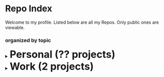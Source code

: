 # Repo Index

Welcome to my profile. Listed below are all my Repos. Only public ones are viewable. 

### organized by topic

<details>
  <summary><strong style='font-size:2rem;'>Personal (?? projects)</strong></summary>
    <ul>
      <li><a href='https://github.com/frederictwc/DogDetector'>DogDetector</a></li>
      <li><a href='https://github.com/frederictwc/HKPCFacialRecognition'>HKPCFacialRecognition</a></li>
    </ul>
</details>

<details>
  <summary><strong style='font-size:2rem;'> Work (2 projects)</strong></summary>
  <h3>package</h3><ul>
    <li><a href='https://github.com/schollz/pake'>pake</a>: PAKE library for generating a strong secret between     parties over an insecure channel. (go)</li>

   </ul><h3>tool</h3><ul>

<li><a href='https://github.com/schollz/sundial'>sundial</a>: C program to get the next time of the sunset and sunrise. (c)</li>

</ul>

</details>

